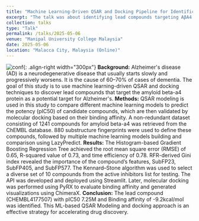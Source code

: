 ```yaml
---
title: "Machine Learning-Driven QSAR and Docking Pipeline for Identification of Amyloid Beta-A4 Inhibitors in Alzheimer’s Disease"
excerpt: "The talk was about identifying lead compounds targeting AβA4 for Alzheimers using QSAR Modeling and molecular docking."
collection: talks
type: "Talk"
permalink: /talks/2025-05-06
venue: "Manipal University College Malaysia"
date: 2025-05-06
location: "Malacca City, Malaysia (Online)"
---
```

![conf](/sohith/images/ribccs.jpg){: .align-right width="300px"}
**Background:** Alzheimer's disease (AD) is a neurodegenerative disease that usually starts slowly and progressively worsens. It is the cause of 60–70% of cases of dementia. The goal of this study is to use machine learning-driven QSAR and docking techniques to discover lead compounds that target the amyloid beta-a4 protein as a potential target for Alzheimer's. **Methods:** QSAR modeling is used in this study to compare different machine learning models to predict the potency (pIC50) of candidate compounds, which are then validated by molecular docking based on their binding affinity.  A non-redundant dataset consisting of 1241 compounds for amyloid beta-a4 was retrieved from the ChEMBL database. 880 substructure fingerprints were used to define these compounds, followed by multiple machine learning models building and comparison using LazyPredict. **Results:** The Histogram-based Gradient Boosting Regression Tree achieved the root mean square error (RMSE) of 0.65, R-squared value of 0.73, and time efficiency of 0.78. RFR-derived Gini index revealed the importance of the compound’s features, SubFP23, SubFP405, and SubFP577. The Kennard–Stone algorithm was used to select a diverse set of 10 compounds from the active inhibitors list for testing. The API was developed and deployed using Streamlit. Later, molecular docking was performed using PyRX to evaluate binding affinity and generated visualizations using ChimeraX. **Conclusion:** The lead compound (CHEMBL4177507) with pIC50 7.25M and Binding affinity of -9.2kcal/mol was identified. This ML-based QSAR Modeling and docking approach is an effective strategy for accelerating drug discovery. 



